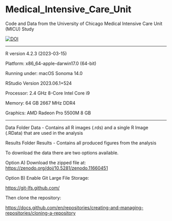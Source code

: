 # Medical_Intensive_Care_Unit
 Code and Data from the University of Chicago Medical Intensive Care Unit (MICU) Study

[![DOI](https://zenodo.org/badge/DOI/10.5281/zenodo.12707359.svg)](https://doi.org/10.5281/zenodo.12707359)


----

R version 4.2.3 (2023-03-15)

Platform: x86_64-apple-darwin17.0 (64-bit)

Running under: macOS Sonoma 14.0

RStudio Version 2023.06.1+524

Processor: 2.4 GHz 8-Core Intel Core i9

Memory: 64 GB 2667 MHz DDR4

Graphics: AMD Radeon Pro 5500M 8 GB

----

Data Folder Data - Contains all R images (.rds) and a single R Image (.RData) that are used in the analysis

Results Folder Results - Contains all produced figures from the analysis

To download the data there are two options available.

Option A) Download the zipped file at: https://zenodo.org/doi/10.5281/zenodo.11660451

Option B) Enable Git Large File Storage:

https://git-lfs.github.com/

Then clone the repository:

https://docs.github.com/en/repositories/creating-and-managing-repositories/cloning-a-repository
